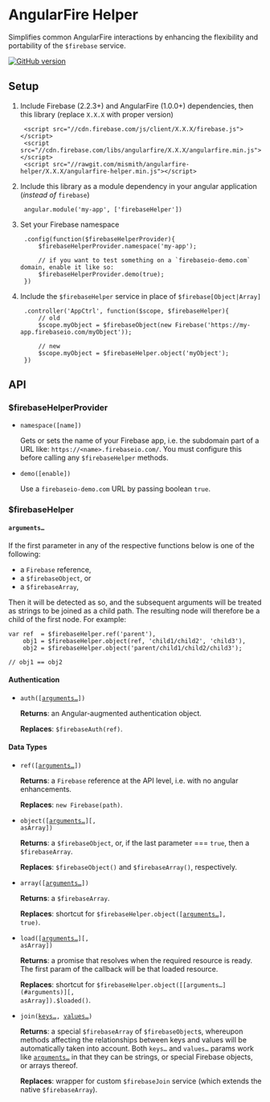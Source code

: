 # AngularFire Helper

Simplifies common AngularFire interactions by enhancing the flexibility and portability of the `$firebase` service.

[![GitHub version](https://badge.fury.io/gh/mismith%2Fangularfire-helper.svg)](http://badge.fury.io/gh/mismith%2Fangularfire-helper)

## Setup

1. Include Firebase (2.2.3+) and AngularFire (1.0.0+) dependencies, then this library (replace `X.X.X` with proper version)

        <script src="//cdn.firebase.com/js/client/X.X.X/firebase.js"></script>
        <script src="//cdn.firebase.com/libs/angularfire/X.X.X/angularfire.min.js"></script>
        <script src="//rawgit.com/mismith/angularfire-helper/X.X.X/angularfire-helper.min.js"></script>

2. Include this library as a module dependency in your angular application (_instead of_ `firebase`)

        angular.module('my-app', ['firebaseHelper'])

3. Set your Firebase namespace

        .config(function($firebaseHelperProvider){
        	$firebaseHelperProvider.namespace('my-app');

        	// if you want to test something on a `firebaseio-demo.com` domain, enable it like so:
        	$firebaseHelperProvider.demo(true);
        })

4. Include the `$firebaseHelper` service in place of `$firebase[Object|Array]`

        .controller('AppCtrl', function($scope, $firebaseHelper){
            // old
            $scope.myObject = $firebaseObject(new Firebase('https://my-app.firebaseio.com/myObject'));

            // new
        	$scope.myObject = $firebaseHelper.object('myObject');
        })



## API

### $firebaseHelperProvider

* `namespace([name])`

    Gets or sets the name of your Firebase app, i.e. the subdomain part of a URL like: `https://<name>.firebaseio.com/`. You must configure this before calling any `$firebaseHelper` methods.

* `demo([enable])`

    Use a `firebaseio-demo.com` URL by passing boolean `true`.



### $firebaseHelper

<a name="arguments"></a>
#### `arguments…`

If the first parameter in any of the respective functions below is one of the following:

* a `Firebase` reference,
* a `$firebaseObject`, or
* a `$firebaseArray`,

Then it will be detected as so, and the subsequent arguments will be treated as strings to be joined as a child path. The resulting node will therefore be a child of the first node. For example:

    var ref  = $firebaseHelper.ref('parent'),
    	obj1 = $firebaseHelper.object(ref, 'child1/child2', 'child3'),
    	obj2 = $firebaseHelper.object('parent/child1/child2/child3');

    // obj1 == obj2


#### Authentication

* <code>auth([[arguments…](#arguments)])</code>

    **Returns**: an Angular-augmented authentication object.

    **Replaces**: `$firebaseAuth(ref)`.


#### Data Types

* <code>ref([[arguments…](#arguments)])</code>

    **Returns**: a `Firebase` reference at the API level, i.e. with no angular enhancements.

    **Replaces**: `new Firebase(path)`.


* <code>object([[arguments…](#arguments)][, asArray])</code>

    **Returns**: a `$firebaseObject`, or, if the last parameter === `true`, then a `$firebaseArray`.

    **Replaces**: `$firebaseObject()` and `$firebaseArray()`, respectively.


* <code>array([[arguments…](#arguments)])</code>

    **Returns**: a `$firebaseArray`.

    **Replaces**: shortcut for <code>$firebaseHelper.object([[arguments…](#arguments)], true)</code>.


* <code>load([[arguments…](#arguments)][, asArray])</code>

    **Returns**: a promise that resolves when the required resource is ready. The first param of the callback will be that loaded resource.

    **Replaces**: shortcut for <code>$firebaseHelper.object([[arguments…](#arguments)][, asArray]).$loaded()</code>.


* <code>join([keys…](#arguments), [values…](#arguments))</code>

    **Returns**: a special `$firebaseArray` of `$firebaseObject`s, whereupon methods affecting the relationships between keys and values will be automatically taken into account. Both `keys…` and `values…` params work like <code>[arguments…](#arguments)</code> in that they can be strings, or special Firebase objects, or arrays thereof.

    **Replaces**: wrapper for custom `$firebaseJoin` service (which extends the native `$firebaseArray`).

